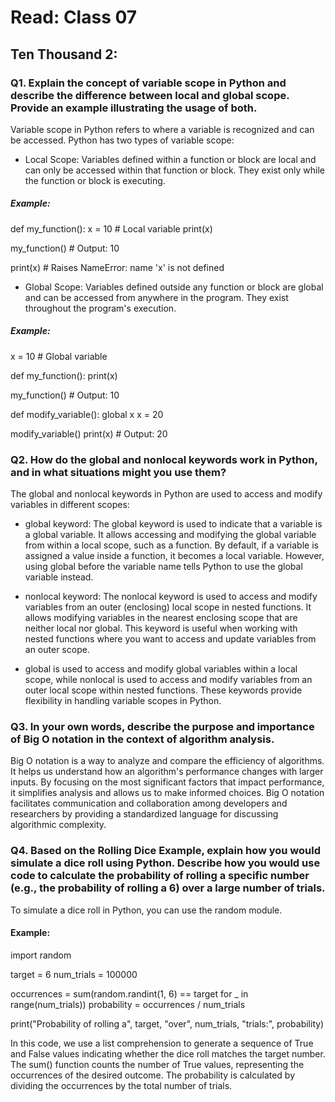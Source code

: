 # Read: Class 07

## Ten Thousand 2:

### Q1. Explain the concept of variable scope in Python and describe the difference between local and global scope. Provide an example illustrating the usage of both.

Variable scope in Python refers to where a variable is recognized and can be accessed. Python has two types of variable scope:

- Local Scope: Variables defined within a function or block are local and can only be accessed within that function or block. They exist only while the function or block is executing.

##### Example:

def my_function():
    x = 10  # Local variable
    print(x)

my_function()  # Output: 10

print(x)  # Raises NameError: name 'x' is not defined


- Global Scope: Variables defined outside any function or block are global and can be accessed from anywhere in the program. They exist throughout the program's execution.

##### Example:

x = 10  # Global variable

def my_function():
    print(x)

my_function()  # Output: 10

def modify_variable():
    global x
    x = 20

modify_variable()
print(x)  # Output: 20

### Q2. How do the global and nonlocal keywords work in Python, and in what situations might you use them?

The global and nonlocal keywords in Python are used to access and modify variables in different scopes:

- global keyword:
The global keyword is used to indicate that a variable is a global variable. It allows accessing and modifying the global variable from within a local scope, such as a function. By default, if a variable is assigned a value inside a function, it becomes a local variable. However, using global before the variable name tells Python to use the global variable instead.

- nonlocal keyword:
The nonlocal keyword is used to access and modify variables from an outer (enclosing) local scope in nested functions. It allows modifying variables in the nearest enclosing scope that are neither local nor global. This keyword is useful when working with nested functions where you want to access and update variables from an outer scope.

- global is used to access and modify global variables within a local scope, while nonlocal is used to access and modify variables from an outer local scope within nested functions. These keywords provide flexibility in handling variable scopes in Python.

### Q3. In your own words, describe the purpose and importance of Big O notation in the context of algorithm analysis.

Big O notation is a way to analyze and compare the efficiency of algorithms. It helps us understand how an algorithm's performance changes with larger inputs. By focusing on the most significant factors that impact performance, it simplifies analysis and allows us to make informed choices. Big O notation facilitates communication and collaboration among developers and researchers by providing a standardized language for discussing algorithmic complexity.

### Q4. Based on the Rolling Dice Example, explain how you would simulate a dice roll using Python. Describe how you would use code to calculate the probability of rolling a specific number (e.g., the probability of rolling a 6) over a large number of trials.

To simulate a dice roll in Python, you can use the random module.
#### Example:

import random

target = 6
num_trials = 100000

occurrences = sum(random.randint(1, 6) == target for _ in range(num_trials))
probability = occurrences / num_trials

print("Probability of rolling a", target, "over", num_trials, "trials:", probability)


In this code, we use a list comprehension to generate a sequence of True and False values indicating whether the dice roll matches the target number. The sum() function counts the number of True values, representing the occurrences of the desired outcome. The probability is calculated by dividing the occurrences by the total number of trials.